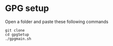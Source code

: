 # GPG setup 
Open a folder and paste these following commands
```
git clone 
cd gpgSetup
./gpgmain.sh

```

